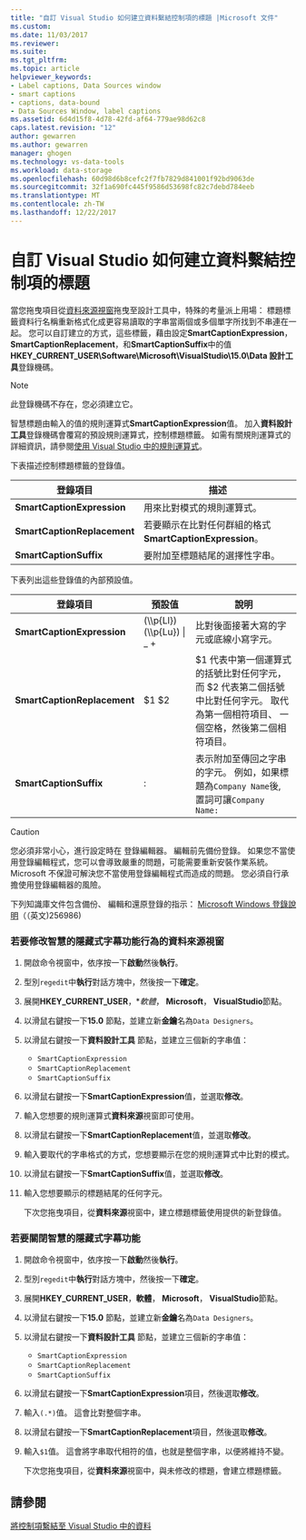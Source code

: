 ```yaml
---
title: "自訂 Visual Studio 如何建立資料繫結控制項的標題 |Microsoft 文件"
ms.custom: 
ms.date: 11/03/2017
ms.reviewer: 
ms.suite: 
ms.tgt_pltfrm: 
ms.topic: article
helpviewer_keywords:
- Label captions, Data Sources window
- smart captions
- captions, data-bound
- Data Sources Window, label captions
ms.assetid: 6d4d15f8-4d78-42fd-af64-779ae98d62c8
caps.latest.revision: "12"
author: gewarren
ms.author: gewarren
manager: ghogen
ms.technology: vs-data-tools
ms.workload: data-storage
ms.openlocfilehash: 60d98d6b8cefc2f7fb7829d841001f92bd9063de
ms.sourcegitcommit: 32f1a690fc445f9586d53698fc82c7debd784eeb
ms.translationtype: MT
ms.contentlocale: zh-TW
ms.lasthandoff: 12/22/2017
---
```

# <a name="customize-how-visual-studio-creates-captions-for-data-bound-controls"></a>自訂 Visual Studio 如何建立資料繫結控制項的標題
當您拖曳項目從[資料來源視窗](add-new-data-sources.md)拖曳至設計工具中，特殊的考量派上用場： 標題標籤資料行名稱重新格式化成更容易讀取的字串當兩個或多個單字所找到不串連在一起。 您可以自訂建立的方式，這些標籤，藉由設定**SmartCaptionExpression**， **SmartCaptionReplacement**，和**SmartCaptionSuffix**中的值**HKEY_CURRENT_USER\Software\Microsoft\VisualStudio\15.0\Data 設計工具**登錄機碼。  
  
> [!NOTE]
> 此登錄機碼不存在，您必須建立它。  
  
智慧標題由輸入的值的規則運算式**SmartCaptionExpression**值。 加入**資料設計工具**登錄機碼會覆寫的預設規則運算式，控制標題標籤。 如需有關規則運算式的詳細資訊，請參閱[使用 Visual Studio 中的規則運算式](../ide/using-regular-expressions-in-visual-studio.md)。  
  
下表描述控制標題標籤的登錄值。  
  
|登錄項目|描述|  
|-------------------|-----------------|  
|**SmartCaptionExpression**|用來比對模式的規則運算式。|  
|**SmartCaptionReplacement**|若要顯示在比對任何群組的格式**SmartCaptionExpression**。|  
|**SmartCaptionSuffix**|要附加至標題結尾的選擇性字串。|  
  
下表列出這些登錄值的內部預設值。  
  
|登錄項目|預設值|說明|  
|-------------------|-------------------|-----------------|  
|**SmartCaptionExpression**|(\\\p{Ll}) (\\\p{Lu}) &#124; _ +|比對後面接著大寫的字元或底線小寫字元。|  
|**SmartCaptionReplacement**|$1 $2|$1 代表中第一個運算式的括號比對任何字元，而 $2 代表第二個括號中比對任何字元。 取代為第一個相符項目、 一個空格，然後第二個相符項目。|  
|**SmartCaptionSuffix**|:|表示附加至傳回之字串的字元。 例如，如果標題為`Company Name`後, 置詞可讓`Company Name:`|  
  
> [!CAUTION]
> 您必須非常小心，進行設定時在 登錄編輯器。 編輯前先備份登錄。 如果您不當使用登錄編輯程式，您可以會導致嚴重的問題，可能需要重新安裝作業系統。 Microsoft 不保證可解決您不當使用登錄編輯程式而造成的問題。 您必須自行承擔使用登錄編輯器的風險。  
>   
>  下列知識庫文件包含備份、 編輯和還原登錄的指示： [Microsoft Windows 登錄說明](http://support.microsoft.com/default.aspx?scid=kb;en-us;256986)（（英文)256986)  
  
### <a name="to-modify-the-smart-captioning-behavior-of-the-data-sources-window"></a>若要修改智慧的隱藏式字幕功能行為的資料來源視窗  
  
1.  開啟命令視窗中，依序按一下**啟動**然後**執行**。  
  
2.  型別`regedit`中**執行**對話方塊中，然後按一下**確定**。  
  
3.  展開**HKEY_CURRENT_USER**，**軟體*， **Microsoft**， **VisualStudio**節點。  
  
7.  以滑鼠右鍵按一下**15.0**  節點，並建立新**金鑰**名為`Data Designers`。  
  
8.  以滑鼠右鍵按一下**資料設計工具** 節點，並建立三個新的字串值：

    - `SmartCaptionExpression`
    - `SmartCaptionReplacement`
    - `SmartCaptionSuffix`
  
11. 以滑鼠右鍵按一下**SmartCaptionExpression**值，並選取**修改**。  
  
12. 輸入您想要的規則運算式**資料來源**視窗即可使用。  
  
13. 以滑鼠右鍵按一下**SmartCaptionReplacement**值，並選取**修改**。  
  
14. 輸入要取代的字串格式的方式，您想要顯示在您的規則運算式中比對的模式。  
  
15. 以滑鼠右鍵按一下**SmartCaptionSuffix**值，並選取**修改**。  
  
16. 輸入您想要顯示的標題結尾的任何字元。  
  
    下次您拖曳項目，從**資料來源**視窗中，建立標題標籤使用提供的新登錄值。  
  
### <a name="to-turn-off-the-smart-captioning-feature"></a>若要關閉智慧的隱藏式字幕功能  
  
1.  開啟命令視窗中，依序按一下**啟動**然後**執行**。  
  
2.  型別`regedit`中**執行**對話方塊中，然後按一下**確定**。  
  
3.  展開**HKEY_CURRENT_USER**，**軟體**， **Microsoft**， **VisualStudio**節點。  
  
7.  以滑鼠右鍵按一下**15.0**  節點，並建立新**金鑰**名為`Data Designers`。  
  
8.  以滑鼠右鍵按一下**資料設計工具** 節點，並建立三個新的字串值：

    - `SmartCaptionExpression`
    - `SmartCaptionReplacement`
    - `SmartCaptionSuffix`
  
11. 以滑鼠右鍵按一下**SmartCaptionExpression**項目，然後選取**修改**。  
  
12. 輸入`(.*)`值。 這會比對整個字串。  
  
13. 以滑鼠右鍵按一下**SmartCaptionReplacement**項目，然後選取**修改**。  
  
14. 輸入`$1`值。 這會將字串取代相符的值，也就是整個字串，以便將維持不變。  
  
    下次您拖曳項目，從**資料來源**視窗中，與未修改的標題，會建立標題標籤。  
  
## <a name="see-also"></a>請參閱  
[將控制項繫結至 Visual Studio 中的資料](../data-tools/bind-controls-to-data-in-visual-studio.md)